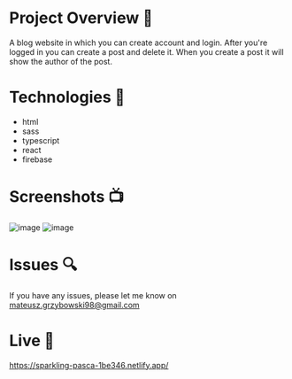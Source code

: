 # Project Overview 🎉

A blog website in which you can create account and login. After you're logged in you can create a post and delete it. When you create a post it will show the author of the post.

# Technologies 🔧

- html
- sass
- typescript
- react 
- firebase

# Screenshots 📺

![image](https://user-images.githubusercontent.com/61913031/180788912-7f36d47e-8523-497d-9a92-6ff05eb66f58.png)
![image](https://user-images.githubusercontent.com/61913031/180972947-a97e0015-cd71-48a9-af74-613733fc4425.png)

# Issues 🔍

If you have any issues, please let me know on mateusz.grzybowski98@gmail.com

# Live 📍

https://sparkling-pasca-1be346.netlify.app/
